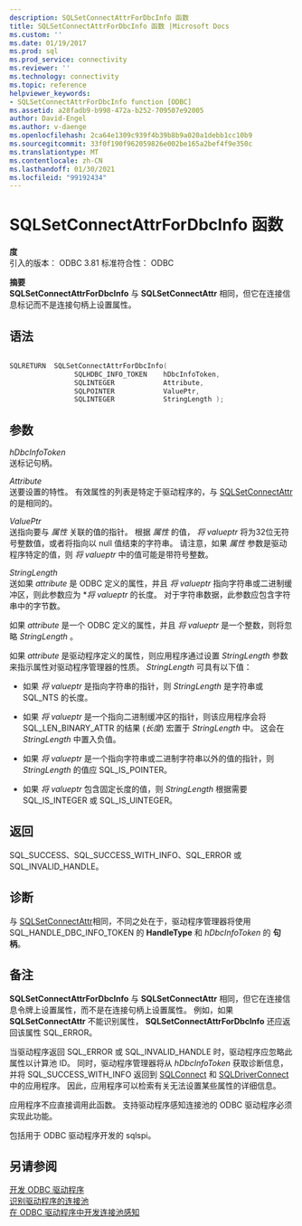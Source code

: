 ```yaml
---
description: SQLSetConnectAttrForDbcInfo 函数
title: SQLSetConnectAttrForDbcInfo 函数 |Microsoft Docs
ms.custom: ''
ms.date: 01/19/2017
ms.prod: sql
ms.prod_service: connectivity
ms.reviewer: ''
ms.technology: connectivity
ms.topic: reference
helpviewer_keywords:
- SQLSetConnectAttrForDbcInfo function [ODBC]
ms.assetid: a28fadb9-b998-472a-b252-709507e92005
author: David-Engel
ms.author: v-daenge
ms.openlocfilehash: 2ca64e1309c939f4b39b8b9a020a1debb1cc10b9
ms.sourcegitcommit: 33f0f190f962059826e002be165a2bef4f9e350c
ms.translationtype: MT
ms.contentlocale: zh-CN
ms.lasthandoff: 01/30/2021
ms.locfileid: "99192434"
---
```

# <a name="sqlsetconnectattrfordbcinfo-function"></a>SQLSetConnectAttrForDbcInfo 函数
**度**  
 引入的版本： ODBC 3.81 标准符合性： ODBC  
  
 **摘要**  
 **SQLSetConnectAttrForDbcInfo** 与 **SQLSetConnectAttr** 相同，但它在连接信息标记而不是连接句柄上设置属性。  
  
## <a name="syntax"></a>语法  
  
```cpp
  
SQLRETURN  SQLSetConnectAttrForDbcInfo(  
                SQLHDBC_INFO_TOKEN    hDbcInfoToken,  
                SQLINTEGER            Attribute,  
                SQLPOINTER            ValuePtr,  
                SQLINTEGER            StringLength );  
```  
  
## <a name="arguments"></a>参数  
 *hDbcInfoToken*  
 送标记句柄。  
  
 *Attribute*  
 送要设置的特性。 有效属性的列表是特定于驱动程序的，与 [SQLSetConnectAttr](../../../odbc/reference/syntax/sqlsetconnectattr-function.md)的是相同的。  
  
 *ValuePtr*  
 送指向要与 *属性* 关联的值的指针。 根据 *属性* 的值， *将 valueptr* 将为32位无符号整数值，或者将指向以 null 值结束的字符串。 请注意，如果 *属性* 参数是驱动程序特定的值，则 *将 valueptr* 中的值可能是带符号整数。  
  
 *StringLength*  
 送如果 *attribute* 是 ODBC 定义的属性，并且 *将 valueptr* 指向字符串或二进制缓冲区，则此参数应为 **将 valueptr* 的长度。 对于字符串数据，此参数应包含字符串中的字节数。  
  
 如果 *attribute* 是一个 ODBC 定义的属性，并且 *将 valueptr* 是一个整数，则将忽略 *StringLength* 。  
  
 如果 *attribute* 是驱动程序定义的属性，则应用程序通过设置 *StringLength* 参数来指示属性对驱动程序管理器的性质。 *StringLength* 可具有以下值：  
  
-   如果 *将 valueptr* 是指向字符串的指针，则 *StringLength* 是字符串或 SQL_NTS 的长度。  
  
-   如果 *将 valueptr* 是一个指向二进制缓冲区的指针，则该应用程序会将 SQL_LEN_BINARY_ATTR 的结果 (*长度*) 宏置于 *StringLength* 中。 这会在 *StringLength* 中置入负值。  
  
-   如果 *将 valueptr* 是一个指向字符串或二进制字符串以外的值的指针，则 *StringLength* 的值应 SQL_IS_POINTER。  
  
-   如果 *将 valueptr* 包含固定长度的值，则 *StringLength* 根据需要 SQL_IS_INTEGER 或 SQL_IS_UINTEGER。  
  
## <a name="returns"></a>返回  
 SQL_SUCCESS、SQL_SUCCESS_WITH_INFO、SQL_ERROR 或 SQL_INVALID_HANDLE。  
  
## <a name="diagnostics"></a>诊断  
 与 [SQLSetConnectAttr](../../../odbc/reference/syntax/sqlsetconnectattr-function.md)相同，不同之处在于，驱动程序管理器将使用 SQL_HANDLE_DBC_INFO_TOKEN 的 **HandleType** 和 *hDbcInfoToken* 的 **句柄**。  
  
## <a name="remarks"></a>备注  
 **SQLSetConnectAttrForDbcInfo** 与 **SQLSetConnectAttr** 相同，但它在连接信息令牌上设置属性，而不是在连接句柄上设置属性。 例如，如果 **SQLSetConnectAttr** 不能识别属性， **SQLSetConnectAttrForDbcInfo** 还应返回该属性 SQL_ERROR。  
  
 当驱动程序返回 SQL_ERROR 或 SQL_INVALID_HANDLE 时，驱动程序应忽略此属性以计算池 ID。 同时，驱动程序管理器将从 *hDbcInfoToken* 获取诊断信息，并将 SQL_SUCCESS_WITH_INFO 返回到 [SQLConnect](../../../odbc/reference/syntax/sqlconnect-function.md) 和 [SQLDriverConnect](../../../odbc/reference/syntax/sqldriverconnect-function.md)中的应用程序。 因此，应用程序可以检索有关无法设置某些属性的详细信息。  
  
 应用程序不应直接调用此函数。 支持驱动程序感知连接池的 ODBC 驱动程序必须实现此功能。  
  
 包括用于 ODBC 驱动程序开发的 sqlspi。  
  
## <a name="see-also"></a>另请参阅  
 [开发 ODBC 驱动程序](../../../odbc/reference/develop-driver/developing-an-odbc-driver.md)   
 [识别驱动程序的连接池](../../../odbc/reference/develop-app/driver-aware-connection-pooling.md)   
 [在 ODBC 驱动程序中开发连接池感知](../../../odbc/reference/develop-driver/developing-connection-pool-awareness-in-an-odbc-driver.md)
